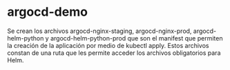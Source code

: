 # argocd-demo

Se crean los archivos argocd-nginx-staging, argocd-nginx-prod, argocd-helm-python y argocd-helm-python-prod que son el manifest que permiten la creación de la aplicación por medio de kubectl apply. Estos archivos constan de una ruta que les permite acceder los archivos obligatorios para Helm.
